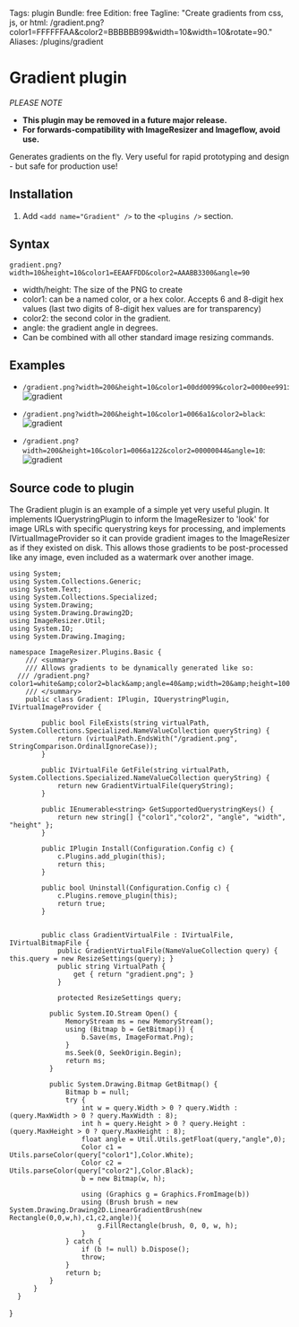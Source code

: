 Tags: plugin
Bundle: free
Edition: free
Tagline: "Create gradients from css, js, or html: /gradient.png?color1=FFFFFFAA&color2=BBBBBB99&width=10&width=10&rotate=90."
Aliases: /plugins/gradient

# Gradient plugin

*PLEASE NOTE*
* **This plugin may be removed in a future major release.**
* **For forwards-compatibility with ImageResizer and Imageflow, avoid use.**


Generates gradients on the fly. Very useful for rapid prototyping and design - but safe for production use!

## Installation

1. Add `<add name="Gradient" />` to the `<plugins />` section.

## Syntax

`gradient.png?width=10&height=10&color1=EEAAFFDD&color2=AAABB3300&angle=90`

* width/height: The size of the PNG to create
* color1: can be a named color, or a hex color. Accepts 6 and 8-digit hex values (last two digits of 8-digit hex values are for transparency)
* color2: the second color in the gradient.
* angle: the gradient angle in degrees.
* Can be combined with all other standard image resizing commands.


## Examples


* `/gradient.png?width=200&height=10&color1=00dd0099&color2=0000ee991`: ![gradient](http://img.imageresizing.net/gradient.png;width=200;height=10;color1=00dd0099;color2=0000ee99)

* `/gradient.png?width=200&height=10&color1=0066a1&color2=black`: ![gradient](http://img.imageresizing.net/gradient.png;width=200;height=10;color1=0066a1;color2=black)

* `/gradient.png?width=200&height=10&color1=0066a122&color2=00000044&angle=10`: ![gradient](http://img.imageresizing.net/gradient.png;width=100;height=10;color1=0066a122;color2=00000044;angle=10)


## Source code to plugin

The Gradient plugin is an example of a simple yet very useful plugin. It implements IQuerystringPlugin to inform the ImageResizer to 'look' for image URLs with specific querystring keys for processing, and implements IVirtualImageProvider so it can provide gradient images to the ImageResizer as if they existed on disk. This allows those gradients to be post-processed like any image, even included as a watermark over another image. 

    using System;
    using System.Collections.Generic;
    using System.Text;
    using System.Collections.Specialized;
    using System.Drawing;
    using System.Drawing.Drawing2D;
    using ImageResizer.Util;
    using System.IO;
    using System.Drawing.Imaging;

    namespace ImageResizer.Plugins.Basic {
        /// <summary>
        /// Allows gradients to be dynamically generated like so:
      /// /gradient.png?color1=white&amp;color2=black&amp;angle=40&amp;width=20&amp;height=100
        /// </summary>
        public class Gradient: IPlugin, IQuerystringPlugin, IVirtualImageProvider {
          
            public bool FileExists(string virtualPath, System.Collections.Specialized.NameValueCollection queryString) {
                return (virtualPath.EndsWith("/gradient.png", StringComparison.OrdinalIgnoreCase));
            }

            public IVirtualFile GetFile(string virtualPath, System.Collections.Specialized.NameValueCollection queryString) {
                return new GradientVirtualFile(queryString);
            }

            public IEnumerable<string> GetSupportedQuerystringKeys() {
                return new string[] {"color1","color2", "angle", "width", "height" };
            }

            public IPlugin Install(Configuration.Config c) {
                c.Plugins.add_plugin(this);
                return this;
            }

            public bool Uninstall(Configuration.Config c) {
                c.Plugins.remove_plugin(this);
                return true;
            }


            public class GradientVirtualFile : IVirtualFile, IVirtualBitmapFile {
                public GradientVirtualFile(NameValueCollection query) { this.query = new ResizeSettings(query); }
                public string VirtualPath {
                    get { return "gradient.png"; }
                }

                protected ResizeSettings query;

              public System.IO.Stream Open() {
                  MemoryStream ms = new MemoryStream();
                  using (Bitmap b = GetBitmap()) {
                      b.Save(ms, ImageFormat.Png);
                  }
                  ms.Seek(0, SeekOrigin.Begin);
                  return ms;
              }

              public System.Drawing.Bitmap GetBitmap() {
                  Bitmap b = null;
                  try {
                      int w = query.Width > 0 ? query.Width : (query.MaxWidth > 0 ? query.MaxWidth : 8);
                      int h = query.Height > 0 ? query.Height : (query.MaxHeight > 0 ? query.MaxHeight : 8);
                      float angle = Util.Utils.getFloat(query,"angle",0);
                      Color c1 = Utils.parseColor(query["color1"],Color.White);
                      Color c2 = Utils.parseColor(query["color2"],Color.Black);
                      b = new Bitmap(w, h);

                      using (Graphics g = Graphics.FromImage(b)) 
                      using (Brush brush = new System.Drawing.Drawing2D.LinearGradientBrush(new Rectangle(0,0,w,h),c1,c2,angle)){
                          g.FillRectangle(brush, 0, 0, w, h);
                      }
                  } catch {
                      if (b != null) b.Dispose();
                      throw;
                  }
                  return b;
              }
          }
      }
  }
